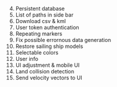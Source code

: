 4. Persistent database
5. List of paths in side bar
7. Download csv & kml
8. User token authentication
9. Repeating markers
10. Fix possible errornous data generation
11. Restore sailing ship models
12. Selectable colors
13. User info
14. UI adjustment & mobile UI
16. Land collision detection
17. Send velocity vectors to UI